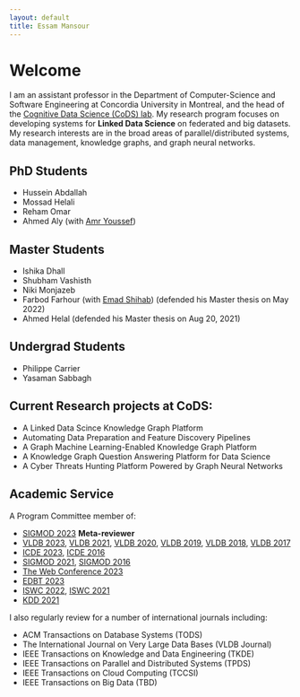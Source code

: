 ```yaml
---
layout: default
title: Essam Mansour
---
```

# Welcome

I am an assistant professor in the Department of Computer-Science and Software Engineering at Concordia University in Montreal, and the head of the [Cognitive Data Science (CoDS) lab](https://cods-gcs.github.io). My research program focuses on developing systems for **Linked Data Science** on federated and big datasets. My research interests are in the broad areas of parallel/distributed systems, data management, knowledge graphs, and graph neural networks. 


<!-- > **Note: I do not have openings for PhD or Master students.**  -->

## PhD Students
- Hussein Abdallah
- Mossad Helali 
- Reham Omar
- Ahmed Aly (with [Amr Youssef](https://users.encs.concordia.ca/~youssef/))

## Master Students
- Ishika Dhall
- Shubham Vashisth
- Niki Monjazeb
- Farbod Farhour (with [Emad Shihab](http://das.encs.concordia.ca/members/emad-shihab/)) (defended his Master thesis on May 2022)
- Ahmed Helal (defended his Master thesis on Aug 20, 2021)

## Undergrad Students

- Philippe Carrier
- Yasaman Sabbagh

## Current Research projects at CoDS:

- A Linked Data Scince Knowledge Graph Platform 
- Automating Data Preparation and Feature Discovery Pipelines
- A Graph Machine Learning-Enabled Knowledge Graph Platform 
- A Knowledge Graph Question Answering Platform for Data Science
- A Cyber Threats Hunting Platform Powered by Graph Neural Networks


<!-- ## Previous Research Projects 

- [The Data Civilizer System](/research/dc/)
- [Managing Linked Data at Scale: Querying, Integrating, and Sharing](/research/lusail/)
- [Elastic in-memory OLTP Systems](/research/estore/)
- [Large-scale Analytics on Strings](/research/starDB/) -->

## Academic Service
A Program Committee member of:
- [SIGMOD 2023](https://2023.sigmod.org/) **Meta-reviewer**
- [VLDB 2023](http://vldb.org/pvldb/volumes/16/review-board), [VLDB 2021](https://vldb.org/2021/), [VLDB 2020](https://vldb2020.org/pvldb.html), [VLDB 2019](http://vldb.org/2019/?review-board), [VLDB 2018](http://vldb2018.lncc.br/review-board.html), [VLDB 2017](http://www.vldb.org/2017/review_board.php)
- [ICDE 2023](https://icde2023.ics.uci.edu/research-program-committee/), [ICDE 2016](http://icde2016.fi/committees.php#tabular1)
- [SIGMOD 2021](https://2021.sigmod.org/org_sigmod_pc.shtml), [SIGMOD 2016](http://www.sigmod2016.org/org_sigmod_pc.shtml)
- [The Web Conference 2023](https://2021.sigmod.org/org_sigmod_pc.shtml)
- [EDBT 2023](http://edbticdt2023.cs.uoi.gr/?contents=EDBT_Committee.html)
- [ISWC 2022](https://iswc2022.semanticweb.org/index.php/research-track-pc/), [ISWC 2021](https://iswc2021.semanticweb.org/research-track-pc)
- [KDD 2021](https://kdd.org/kdd2021/organizers/PC_SPC)

I also regularly review for a number of international journals including:

- ACM Transactions on Database Systems (TODS) 
- The International Journal on Very Large Data Bases (VLDB Journal) 
- IEEE Transactions on Knowledge and Data Engineering (TKDE)
- IEEE Transactions on Parallel and Distributed Systems (TPDS) 
- IEEE Transactions on Cloud Computing (TCCSI) 
- IEEE Transactions on Big Data (TBD)

<!-- - [Collaborative Sharing and Data Integration over Decentralized Graphs](/research/lusail/) -->











